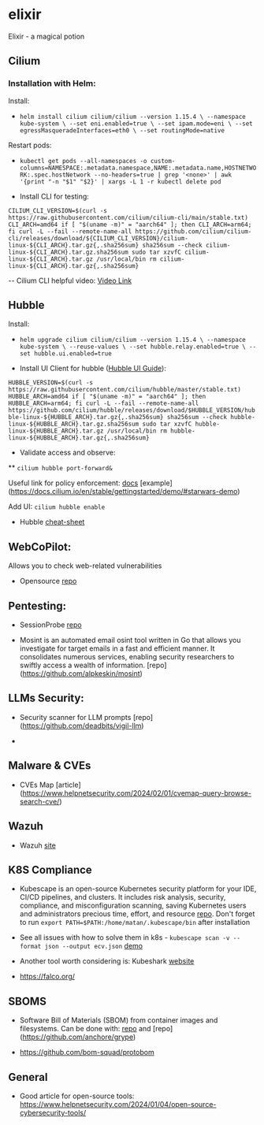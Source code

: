 # elixir

Elixir - a magical potion

## Cilium

### Installation with Helm:

Install:

- `helm install cilium cilium/cilium --version 1.15.4 \
--namespace kube-system \
--set eni.enabled=true \
--set ipam.mode=eni \
--set egressMasqueradeInterfaces=eth0 \
--set routingMode=native`

Restart pods:

- `kubectl get pods --all-namespaces -o custom-columns=NAMESPACE:.metadata.namespace,NAME:.metadata.name,HOSTNETWORK:.spec.hostNetwork --no-headers=true | grep '<none>' | awk '{print "-n "$1" "$2}' | xargs -L 1 -r kubectl delete pod`

* Install CLI for testing:

`CILIUM_CLI_VERSION=$(curl -s https://raw.githubusercontent.com/cilium/cilium-cli/main/stable.txt)
CLI_ARCH=amd64
if [ "$(uname -m)" = "aarch64" ]; then CLI_ARCH=arm64; fi
curl -L --fail --remote-name-all https://github.com/cilium/cilium-cli/releases/download/${CILIUM_CLI_VERSION}/cilium-linux-${CLI_ARCH}.tar.gz{,.sha256sum}
sha256sum --check cilium-linux-${CLI_ARCH}.tar.gz.sha256sum
sudo tar xzvfC cilium-linux-${CLI_ARCH}.tar.gz /usr/local/bin
rm cilium-linux-${CLI_ARCH}.tar.gz{,.sha256sum}`

-- Cilium CLI helpful video: [Video Link](https://www.youtube.com/watch?v=ndjmaM1i0WQ&t=1136s)

## Hubble

Install:

- `helm upgrade cilium cilium/cilium --version 1.15.4 \
--namespace kube-system \
--reuse-values \
--set hubble.relay.enabled=true \
--set hubble.ui.enabled=true`

* Install UI Client for hubble ([Hubble UI Guide](https://docs.cilium.io/en/stable/gettingstarted/hubble_setup/#install-the-hubble-client)):

`HUBBLE_VERSION=$(curl -s https://raw.githubusercontent.com/cilium/hubble/master/stable.txt)
HUBBLE_ARCH=amd64
if [ "$(uname -m)" = "aarch64" ]; then HUBBLE_ARCH=arm64; fi
curl -L --fail --remote-name-all https://github.com/cilium/hubble/releases/download/$HUBBLE_VERSION/hubble-linux-${HUBBLE_ARCH}.tar.gz{,.sha256sum}
sha256sum --check hubble-linux-${HUBBLE_ARCH}.tar.gz.sha256sum
sudo tar xzvfC hubble-linux-${HUBBLE_ARCH}.tar.gz /usr/local/bin
rm hubble-linux-${HUBBLE_ARCH}.tar.gz{,.sha256sum}`

- Validate access and observe:

\*\* `cilium hubble port-forward&`

Useful link for policy enforcement: [docs](https://docs.cilium.io/en/stable/security/http/#gs-http) [example] (https://docs.cilium.io/en/stable/gettingstarted/demo/#starwars-demo)

Add UI: `cilium hubble enable`

- Hubble [cheat-sheet](https://isovalent.wpengine.com/wp-content/uploads/2023/08/Cilium-Hubble-Cheat-Sheet.png)

## WebCoPilot:

Allows you to check web-related vulnerabilities

- Opensource [repo](https://github.com/h4r5h1t/webcopilot)

## Pentesting:

- SessionProbe [repo](https://github.com/dub-flow/sessionprobe)

- Mosint is an automated email osint tool written in Go that allows you investigate for target emails in a fast and efficient manner. It consolidates numerous services, enabling security researchers to swiftly access a wealth of information. [repo] (https://github.com/alpkeskin/mosint)

## LLMs Security:

- Security scanner for LLM prompts [repo] (https://github.com/deadbits/vigil-llm)

-

## Malware & CVEs

- CVEs Map [article] (https://www.helpnetsecurity.com/2024/02/01/cvemap-query-browse-search-cve/)

## Wazuh

- Wazuh [site](https://wazuh.com/platform/overview/)

## K8S Compliance

- Kubescape is an open-source Kubernetes security platform for your IDE, CI/CD pipelines, and clusters. It includes risk analysis, security, compliance, and misconfiguration scanning, saving Kubernetes users and administrators precious time, effort, and resource [repo](https://github.com/kubescape/kubescape). Don't forget to run `export PATH=$PATH:/home/matan/.kubescape/bin` after installation

- See all issues with how to solve them in k8s - `kubescape scan -v --format json --output ecv.json` [demo](https://kubescape.io/#demo)

- Another tool worth considering is: Kubeshark [website](https://www.kubeshark.co/)

- https://falco.org/

## SBOMS

- Software Bill of Materials (SBOM) from container images and filesystems. Can be done with: [repo](https://github.com/anchore/syft) and [repo] (https://github.com/anchore/grype)

- https://github.com/bom-squad/protobom

## General

- Good article for open-source tools: https://www.helpnetsecurity.com/2024/01/04/open-source-cybersecurity-tools/
